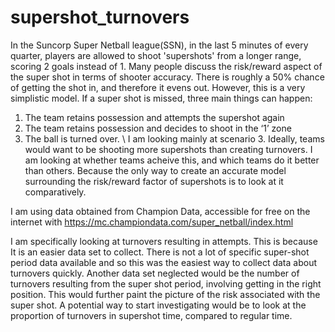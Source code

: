 # supershot_turnovers
In the Suncorp Super Netball league(SSN), in the last 5 minutes of every quarter, players are allowed to shoot 'supershots' from a longer range, scoring 2 goals instead of 1. 
Many people discuss the risk/reward aspect of the super shot in terms of shooter accuracy. There is roughly a 50% chance of getting the shot in, and therefore it evens out. However, this is a very simplistic model. If a super shot is missed, three main things can happen: 
1. The team retains possession and attempts the supershot again
2. The team retains possession and decides to shoot in the ‘1’ zone
3. The ball is turned over. \\
I am looking mainly at scenario 3. Ideally, teams would want to be shooting more supershots than creating turnovers. 
I am looking at whether teams acheive this, and which teams do it better than others. Because the only way to create an accurate model surrounding the risk/reward factor of supershots is to look at it comparatively. 

I am using data obtained from Champion Data, accessible for free on the internet with https://mc.championdata.com/super_netball/index.html

I am specifically looking at turnovers resulting in attempts. This is because It is an easier data set to collect. There is not a lot of specific super-shot period data available and so this was the easiest way to collect data about turnovers quickly. 
Another data set neglected would be the number of turnovers resulting from the super shot period, involving getting in the right position. This would further paint the picture of the risk associated with the super shot. A potential way to start investigating would be to look at the proportion of turnovers in supershot time, compared to regular time. 

